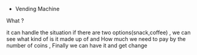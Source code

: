 * Vending Machine 

What ?

it can handle the situation if there are two options(snack,coffee) , we can see what kind of is it made up of and How much
we need to pay by the number of coins , Finally we can have it and get change
